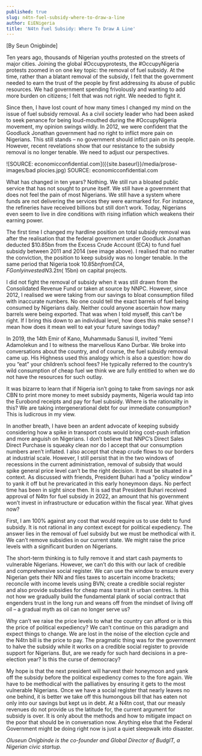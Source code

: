 ```yaml
---
published: true
slug: n4tn-fuel-subsidy-where-to-draw-a-line
author: EiENigeria
title: 'N4tn Fuel Subsidy: Where To Draw A Line'
---
```

 [By Seun Onigbinde]

Ten years ago, thousands of Nigerian youths protested on the streets of major cities. Joining the global #Occupyprotests, the #OccupyNigeria protests zoomed in on one key topic: the removal of fuel subsidy. At the time, rather than a blatant removal of the subsidy, I felt that the government needed to earn the trust of the people by first addressing its abuse of public resources. We had government spending frivolously and wanting to add more burden on citizens; I felt that was not right. We needed to fight it.

Since then, I have lost count of how many times I changed my mind on the issue of fuel subsidy removal. As a civil society leader who had been asked to seek penance for being loud-mouthed during the #OccupyNigeria movement, my opinion swings wildly. In 2012, we were confident that the Goodluck Jonathan government had no right to inflict more pain on Nigerians. This still stands – no government should inflict pain on its people. However, recent revelations show that our resistance to the subsidy removal is no longer tenable. We need to adjust our perspectives.


![SOURCE: economicconfidential.com]({{site.baseurl}}/media/prose-images/bad plocies.jpg)
SOURCE: economicconfidential.com

What has changed in ten years? Nothing. We still run a bloated public service that has not sought to prune itself. We still have a government that does not feel the pain of most Nigerians. We still have a system where funds are not delivering the services they were earmarked for. For instance, the refineries have received billions but still don’t work. Today, Nigerians even seem to live in dire conditions with rising inflation which weakens their earning power.

The first time I changed my hardline position on total subsidy removal was after the realisation that the federal government under Goodluck Jonathan deducted $10.85bn from the Excess Crude Account (ECA) to fund fuel subsidy between 2011 and 2014 (see image above). I realised that no matter the conviction, the position to keep subsidy was no longer tenable. In the same period that Nigeria took $10.85bn from ECA, FG only invested N3.2tn (~$15bn) on capital projects.

I did not fight the removal of subsidy when it was still drawn from the Consolidated Revenue Fund or taken at source by NNPC. However, since 2012, I realised we were taking from our savings to bloat consumption filled with inaccurate numbers. No one could tell the exact barrels of fuel being consumed by Nigerians daily. Neither could anyone ascertain how many barrels were being exported. That was when I told myself, this can’t be right. If I bring this down to an individual level, how does this make sense? I mean how does it mean well to eat your future savings today?

In 2019, the 14th Emir of Kano, Muhammadu Sanusi II, invited ‘Yemi Adamolekun and I to witness the marvellous Kano Durbar. We broke into conversations about the country, and of course, the fuel subsidy removal came up. His Highness used this analogy which is also a question: how do you “eat” your children’s school fees? He typically referred to the country’s wild consumption of cheap fuel we think we are fully entitled to when we do not have the resources for such outlay.

It was bizarre to learn that if Nigeria isn’t going to take from savings nor ask CBN to print more money to meet subsidy payments, Nigeria would tap into the Eurobond receipts and pay for fuel subsidy. Where is the rationality in this? We are taking intergenerational debt for our immediate consumption? This is ludicrous in my view.

In another breath, I have been an ardent advocate of keeping subsidy considering how a spike in transport costs would bring cost-push inflation and more anguish on Nigerians. I don’t believe that NNPC’s Direct Sales Direct Purchase is squeaky clean nor do I accept that our consumption numbers aren’t inflated. I also accept that cheap crude flows to our borders at industrial scale. However, I still persist that in the two windows of recessions in the current administration, removal of subsidy that would spike general price level can’t be the right decision. It must be situated in a context. As discussed with friends, President Buhari had a “policy window” to yank it off but he prevaricated in this early honeymoon days. No perfect time has been in sight since then. It is sad that President Buhari received approval of N4tn for fuel subsidy in 2022, an amount that his government won’t invest in infrastructure or education within the fiscal year. What gives now?

First, I am 100% against any cost that would require us to use debt to fund subsidy. It is not rational in any context except for political expediency. The answer lies in the removal of fuel subsidy but we must be methodical with it. We can’t remove subsidies in our current state. We might raise the price levels with a significant burden on Nigerians.

The short-term thinking is to fully remove it and start cash payments to vulnerable Nigerians. However, we can’t do this with our lack of credible and comprehensive social register. We can use the window to ensure every Nigerian gets their NIN and files taxes to ascertain income brackets; reconcile with income levels using BVN; create a credible social register and also provide subsidies for cheap mass transit in urban centres. Is this not how we gradually build the fundamental plank of social contract that engenders trust in the long run and weans off from the mindset of living off oil – a gradual myth as oil can no longer serve us?

Why can’t we raise the price levels to what the country can afford or is this the price of political expediency? We can’t continue on this paradigm and expect things to change. We are lost in the noise of the election cycle and the N4tn bill is the price to pay. The pragmatic thing was for the government to halve the subsidy while it works on a credible social register to provide support for Nigerians. But, are we ready for such hard decisions in a pre-election year? Is this the curse of democracy?

My hope is that the next president will harvest their honeymoon and yank off the subsidy before the political expediency comes to the fore again. We have to be methodical with the palliatives by ensuring it gets to the most vulnerable Nigerians.
Once we have a social register that nearly leaves no one behind, it is better we take off this humongous bill that has eaten not only into our savings but kept us in debt. At a N4tn cost, that our measly revenues do not provide us the latitude for, the current argument for subsidy is over.
It is only about the methods and how to mitigate impact on the poor that should be in conversation now. Anything else that the Federal Government might be doing right now is just a quiet sleepwalk into disaster.

_Oluseun Onigbinde is the co-founder and Global Director of BudgIT, a Nigerian civic startup._
